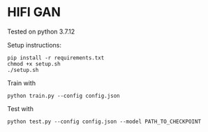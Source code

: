 # HIFI GAN

Tested on python 3.7.12

Setup instructions:
```
pip install -r requirements.txt
chmod +x setup.sh
./setup.sh
```

Train with
```
python train.py --config config.json
```

Test with
```
python test.py --config config.json --model PATH_TO_CHECKPOINT
```
